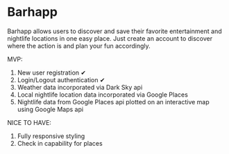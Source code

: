 # Barhapp

Barhapp allows users to discover and save their favorite entertainment and nightlife locations in one easy place. Just create an account to discover where the action is and plan your fun accordingly.

MVP:
1. New user registration ✔
2. Login/Logout authentication ✔
3. Weather data incorporated via Dark Sky api
4. Local nightlife location data incorporated via Google Places
5. Nightlife data from Google Places api plotted on an interactive map using Google Maps api

NICE TO HAVE:
1. Fully responsive styling
2. Check in capability for places

